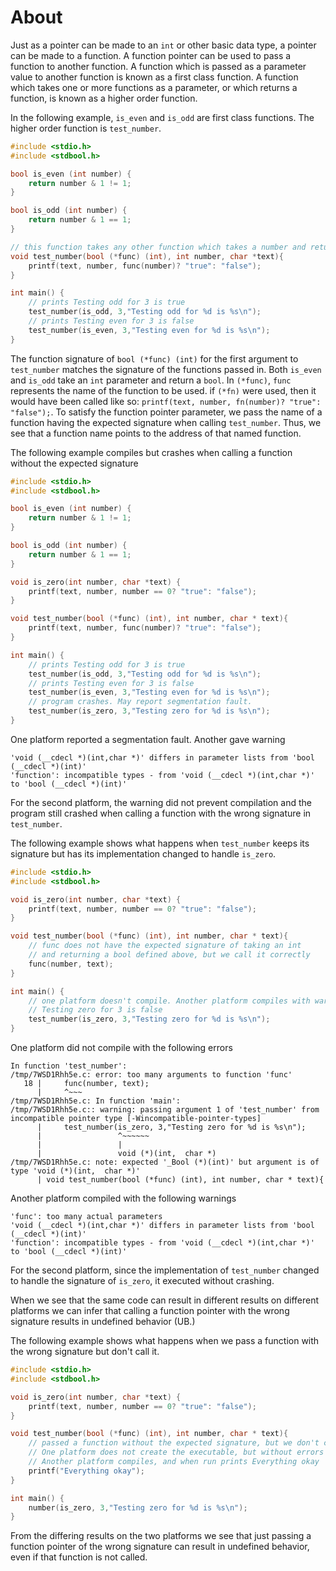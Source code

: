 # About

Just as a pointer can be made to an `int` or other basic data type, a pointer can be made to a function.
A function pointer can be used to pass a function to another function.
A function which is passed as a parameter value to another function is known as a first class function.
A function which takes one or more functions as a parameter, or which returns a function, is known as a higher order function.

In the following example, `is_even` and `is_odd` are first class functions.
The higher order function is `test_number`.

```c
#include <stdio.h>
#include <stdbool.h>

bool is_even (int number) {
    return number & 1 != 1;
}

bool is_odd (int number) {
    return number & 1 == 1;
}

// this function takes any other function which takes a number and returns a bool
void test_number(bool (*func) (int), int number, char *text){
    printf(text, number, func(number)? "true": "false");
}

int main() {
    // prints Testing odd for 3 is true
    test_number(is_odd, 3,"Testing odd for %d is %s\n");
    // prints Testing even for 3 is false
    test_number(is_even, 3,"Testing even for %d is %s\n");
}
```
The function signature of `bool (*func) (int)` for the first argument to `test_number` matches the signature of the functions passed in.
Both `is_even` and `is_odd` take an `int` parameter and return a `bool`.
In `(*func)`, `func` represents the name of the function to be used.
if `(*fn)` were used, then it would have been called like so: `printf(text, number, fn(number)? "true": "false");`.
To satisfy the function pointer parameter, we pass the name of a function having the expected signature when calling `test_number`.
Thus, we see that a function name points to the address of that named function.

The following example compiles but crashes when calling a function without the expected signature

```c
#include <stdio.h>
#include <stdbool.h>

bool is_even (int number) {
    return number & 1 != 1;
}

bool is_odd (int number) {
    return number & 1 == 1;
}

void is_zero(int number, char *text) {
    printf(text, number, number == 0? "true": "false");
}

void test_number(bool (*func) (int), int number, char * text){
    printf(text, number, func(number)? "true": "false");
}

int main() {
    // prints Testing odd for 3 is true
    test_number(is_odd, 3,"Testing odd for %d is %s\n");
    // prints Testing even for 3 is false
    test_number(is_even, 3,"Testing even for %d is %s\n");
    // program crashes. May report segmentation fault.
    test_number(is_zero, 3,"Testing zero for %d is %s\n");
}
```

One platform reported a segmentation fault.
Another gave warning

```
'void (__cdecl *)(int,char *)' differs in parameter lists from 'bool (__cdecl *)(int)'
'function': incompatible types - from 'void (__cdecl *)(int,char *)' to 'bool (__cdecl *)(int)'
```

For the second platform, the warning did not prevent compilation and the program still crashed when calling a function with the wrong signature in `test_number`.

The following example shows what happens when `test_number` keeps its signature but has its implementation changed to handle `is_zero`.

```c
#include <stdio.h>
#include <stdbool.h>

void is_zero(int number, char *text) {
    printf(text, number, number == 0? "true": "false");
}

void test_number(bool (*func) (int), int number, char * text){
    // func does not have the expected signature of taking an int
    // and returning a bool defined above, but we call it correctly
    func(number, text);
}

int main() {
    // one platform doesn't compile. Another platform compiles with warnings and prints
    // Testing zero for 3 is false
    test_number(is_zero, 3,"Testing zero for %d is %s\n");
}
```

One platform did not compile with the following errors

```
In function 'test_number':
/tmp/7WSD1Rhh5e.c: error: too many arguments to function 'func'
   18 |     func(number, text);
      |     ^~~~
/tmp/7WSD1Rhh5e.c: In function 'main':
/tmp/7WSD1Rhh5e.c:: warning: passing argument 1 of 'test_number' from incompatible pointer type [-Wincompatible-pointer-types]
      |     test_number(is_zero, 3,"Testing zero for %d is %s\n");
      |                 ^~~~~~~
      |                 |
      |                 void (*)(int,  char *)
/tmp/7WSD1Rhh5e.c: note: expected '_Bool (*)(int)' but argument is of type 'void (*)(int,  char *)'
      | void test_number(bool (*func) (int), int number, char * text){
```

Another platform compiled with the following warnings

```
'func': too many actual parameters
'void (__cdecl *)(int,char *)' differs in parameter lists from 'bool (__cdecl *)(int)'
'function': incompatible types - from 'void (__cdecl *)(int,char *)' to 'bool (__cdecl *)(int)'
```

For the second platform, since the implementation of `test_number` changed to handle the signature of `is_zero`, it executed without crashing.

When we see that the same code can result in different results on different platforms we can infer that calling a function pointer with the wrong signature results in undefined behavior (UB.)

The following example shows what happens when we pass a function with the wrong signature but don't call it.

```c
#include <stdio.h>
#include <stdbool.h>

void is_zero(int number, char *text) {
    printf(text, number, number == 0? "true": "false");
}

void test_number(bool (*func) (int), int number, char * text){
    // passed a function without the expected signature, but we don't call it.
    // One platform does not create the executable, but without errors or warnings.
    // Another platform compiles, and when run prints Everything okay
    printf("Everything okay");
}

int main() {
    number(is_zero, 3,"Testing zero for %d is %s\n");
}
```

From the differing results on the two platforms we see that just passing a function pointer of the wrong signature can result in undefined behavior, even if that function is not called.
